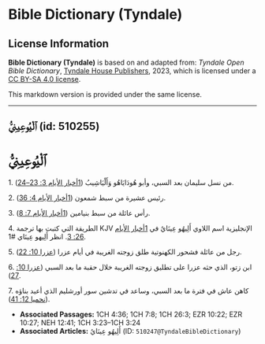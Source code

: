 # Bible Dictionary (Tyndale)

## License Information

**Bible Dictionary (Tyndale)** is based on and adapted from: _Tyndale Open Bible Dictionary_, [Tyndale House Publishers](https://tyndaleopenresources.com/), 2023, which is licensed under a [CC BY-SA 4.0 license](https://creativecommons.org/licenses/by-sa/4.0/legalcode.en).

This markdown version is provided under the same license.



--------------------------------

## ٱلْيُوعِينِيُّ (id: 510255)

ٱلْيُوعِينِيُّ
==============

1\. من نسل سليمان بعد السبي، وأبو هُودَايَاهُو وَأَلْيَاشِيبُ ([1أخبار الأيام 3: 23–24](https://ref.ly/1Chr3:23-1Chr3:24)).

2\. رئيس عشيرة من سبط شمعون ([1أخبار الأيام 4: 36](https://ref.ly/1Chr4:36)).

3\. رأس عائلة من سبط بنيامين ([1أخبار الأيام 7: 8](https://ref.ly/1Chr7:8)).

4\. الطريقة التي كتبت بها ترجمة KJV الإنجليزية اسم اللاوي أَلِيهُو عِينَايُ في [1أخبار الأيام 26: 3](https://ref.ly/1Chr26:3). انظر أَلِيهو عِينَاي \#1.

5\. رجل من عائلة فشحور الكهنوتية طلق زوجته الغريبة في أيام عزرا ([عزرا 10: 22](https://ref.ly/Ezra10:22)).

6\. ابن زتو، الذي حثه عزرا على تطليق زوجته الغريبة خلال حقبة ما بعد السبي ([عزرا 10: 27](https://ref.ly/Ezra10:27)).

7\. كاهن عاش في فترة ما بعد السبي، وساعد في تدشين سور أورشليم الذي أعيد بناؤه ([نحميا 12: 41](https://ref.ly/Neh12:41)).

* **Associated Passages:** 1CH 4:36; 1CH 7:8; 1CH 26:3; EZR 10:22; EZR 10:27; NEH 12:41; 1CH 3:23–1CH 3:24
* **Associated Articles:** أَلِيهُو عِينَايُ (ID: `510247@TyndaleBibleDictionary`)

